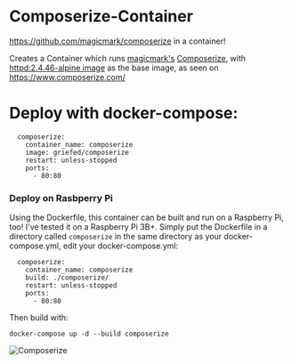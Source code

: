 # Composerize-Container
https://github.com/magicmark/composerize in a container!


Creates a Container which runs [magicmark's](https://github.com/magicmark/) [Composerize](https://github.com/magicmark/composerize), with [httpd:2.4.46-alpine image](https://hub.docker.com/_/httpd) as the base image, as seen on https://www.composerize.com/


# Deploy with docker-compose:
```
  composerize:
    container_name: composerize
    image: griefed/composerize
    restart: unless-stopped
    ports:
      - 80:80
```
### Deploy on Rasbperry Pi
Using the Dockerfile, this container can be built and run on a Raspberry Pi, too! I've tested it on a Raspberry Pi 3B+.
Simply put the Dockerfile in a directory called `composerize` in the same directory as your docker-compose.yml, edit your docker-compose.yml:
```
  composerize:
    container_name: composerize
    build: ./composerize/
    restart: unless-stopped
    ports:
      - 80:80
```
Then build with:
```
docker-compose up -d --build composerize
```
![Composerize](https://i.imgur.com/CvP7TUt.png)

